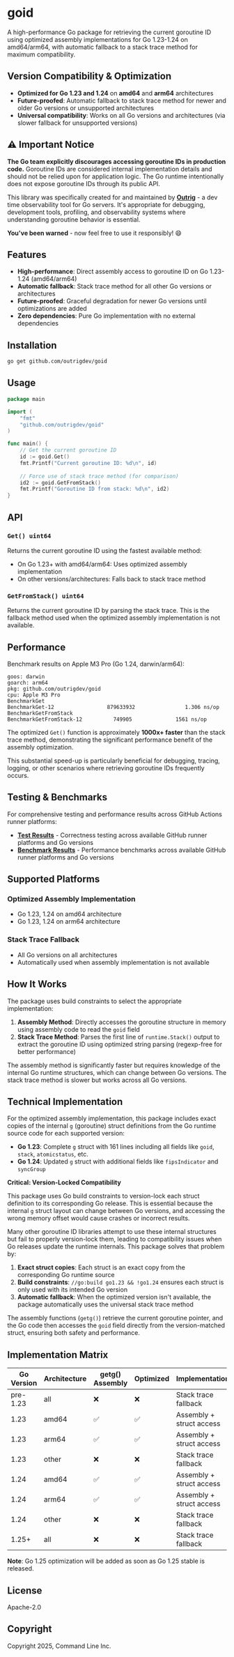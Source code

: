 # goid

A high-performance Go package for retrieving the current goroutine ID using optimized assembly implementations for Go 1.23-1.24 on amd64/arm64, with automatic fallback to a stack trace method for maximum compatibility.

## Version Compatibility & Optimization

- **Optimized for Go 1.23 and 1.24** on **amd64** and **arm64** architectures
- **Future-proofed**: Automatic fallback to stack trace method for newer and older Go versions or unsupported architectures
- **Universal compatibility**: Works on all Go versions and architectures (via slower fallback for unsupported versions)

## ⚠️ Important Notice

**The Go team explicitly discourages accessing goroutine IDs in production code.** Goroutine IDs are considered internal implementation details and should not be relied upon for application logic. The Go runtime intentionally does not expose goroutine IDs through its public API.

This library was specifically created for and maintained by [**Outrig**](https://github.com/outrigdev/outrig) - a dev time observability tool for Go servers. It's appropriate for debugging, development tools, profiling, and observability systems where understanding goroutine behavior is essential.

**You've been warned** - now feel free to use it responsibly! 😄

## Features

- **High-performance**: Direct assembly access to goroutine ID on Go 1.23-1.24 (amd64/arm64)
- **Automatic fallback**: Stack trace method for all other Go versions or architectures
- **Future-proofed**: Graceful degradation for newer Go versions until optimizations are added
- **Zero dependencies**: Pure Go implementation with no external dependencies

## Installation

```bash
go get github.com/outrigdev/goid
```

## Usage

```go
package main

import (
    "fmt"
    "github.com/outrigdev/goid"
)

func main() {
    // Get the current goroutine ID
    id := goid.Get()
    fmt.Printf("Current goroutine ID: %d\n", id)
    
    // Force use of stack trace method (for comparison)
    id2 := goid.GetFromStack()
    fmt.Printf("Goroutine ID from stack: %d\n", id2)
}
```

## API

### `Get() uint64`

Returns the current goroutine ID using the fastest available method:
- On Go 1.23+ with amd64/arm64: Uses optimized assembly implementation
- On other versions/architectures: Falls back to stack trace method

### `GetFromStack() uint64`

Returns the current goroutine ID by parsing the stack trace. This is the fallback method used when the optimized assembly implementation is not available.

## Performance

Benchmark results on Apple M3 Pro (Go 1.24, darwin/arm64):

```
goos: darwin
goarch: arm64
pkg: github.com/outrigdev/goid
cpu: Apple M3 Pro
BenchmarkGet
BenchmarkGet-12                 879633932                1.306 ns/op
BenchmarkGetFromStack
BenchmarkGetFromStack-12          749905              1561 ns/op
```

The optimized `Get()` function is approximately **1000x+ faster** than the stack trace method, demonstrating the significant performance benefit of the assembly optimization.

This substantial speed-up is particularly beneficial for debugging, tracing, logging, or other scenarios where retrieving goroutine IDs frequently occurs.

## Testing & Benchmarks

For comprehensive testing and performance results across GitHub Actions runner platforms:

- **[Test Results](testresults.md)** - Correctness testing across available GitHub runner platforms and Go versions
- **[Benchmark Results](benchmarks.md)** - Performance benchmarks across available GitHub runner platforms and Go versions

## Supported Platforms

### Optimized Assembly Implementation
- Go 1.23, 1.24 on amd64 architecture
- Go 1.23, 1.24 on arm64 architecture

### Stack Trace Fallback
- All Go versions on all architectures
- Automatically used when assembly implementation is not available

## How It Works

The package uses build constraints to select the appropriate implementation:

1. **Assembly Method**: Directly accesses the goroutine structure in memory using assembly code to read the `goid` field
2. **Stack Trace Method**: Parses the first line of `runtime.Stack()` output to extract the goroutine ID using optimized string parsing (regexp-free for better performance)

The assembly method is significantly faster but requires knowledge of the internal Go runtime structures, which can change between Go versions. The stack trace method is slower but works across all Go versions.

## Technical Implementation

For the optimized assembly implementation, this package includes exact copies of the internal `g` (goroutine) struct definitions from the Go runtime source code for each supported version:

- **Go 1.23**: Complete `g` struct with 161 lines including all fields like `goid`, `stack`, `atomicstatus`, etc.
- **Go 1.24**: Updated `g` struct with additional fields like `fipsIndicator` and `syncGroup`

**Critical: Version-Locked Compatibility**

This package uses Go build constraints to version-lock each struct definition to its corresponding Go release. This is essential because the internal `g` struct layout can change between Go versions, and accessing the wrong memory offset would cause crashes or incorrect results.

Many other goroutine ID libraries attempt to use these internal structures but fail to properly version-lock them, leading to compatibility issues when Go releases update the runtime internals. This package solves that problem by:

1. **Exact struct copies**: Each struct is an exact copy from the corresponding Go runtime source
2. **Build constraints**: `//go:build go1.23 && !go1.24` ensures each struct is only used with its intended Go version
3. **Automatic fallback**: When the optimized version isn't available, the package automatically uses the universal stack trace method

The assembly functions (`getg()`) retrieve the current goroutine pointer, and the Go code then accesses the `goid` field directly from the version-matched struct, ensuring both safety and performance.

## Implementation Matrix

| Go Version | Architecture | getg() Assembly | Optimized | Implementation |
|------------|--------------|-----------------|-----------|----------------|
| pre-1.23   | all          | ❌              | ❌        | Stack trace fallback |
| 1.23       | amd64        | ✅              | ✅        | Assembly + struct access |
| 1.23       | arm64        | ✅              | ✅        | Assembly + struct access |
| 1.23       | other        | ❌              | ❌        | Stack trace fallback |
| 1.24       | amd64        | ✅              | ✅        | Assembly + struct access |
| 1.24       | arm64        | ✅              | ✅        | Assembly + struct access |
| 1.24       | other        | ❌              | ❌        | Stack trace fallback |
| 1.25+      | all          | ❌              | ❌        | Stack trace fallback |

**Note**: Go 1.25 optimization will be added as soon as Go 1.25 stable is released.

## License

Apache-2.0

## Copyright

Copyright 2025, Command Line Inc.